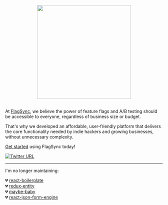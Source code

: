 <div style='text-align: center;'>
  <a href='https://www.flagsync.com'>
   <img sty src='https://flagsync-horizon.s3.amazonaws.com/assets/og-twitter.webp' height='300px' />
  </a>
</div>
<br />

At [FlagSync](https://www.flagsync.com), we believe the power of feature flags and A/B testing should be accessible to everyone, regardless of business size or budget.

That's why we developed an affordable, user-friendly platform that delivers the core functionality needed by indie hackers and growing businesses, without unnecessary complexity. 

[Get started](https://docs.flagsync.com/getting-started/set-up-flagsync) using FlagSync today!

[![Twitter URL](https://img.shields.io/twitter/url/https/twitter.com/flagsync.svg?style=social&label=Follow%20%40flagsync)](https://twitter.com/flagsync)


----

I'm no longer maintaining:

💔 [react-boilerplate](https://github.com/mikechabot/react-boilerplate)
<br />
💔 [redux-entity](https://github.com/mikechabot/redux-entity)
<br />
💔 [maybe-baby](https://github.com/mikechabot/maybe-baby)
<br />
💔 [react-json-form-engine](https://github.com/mikechabot/react-json-form-engine)

